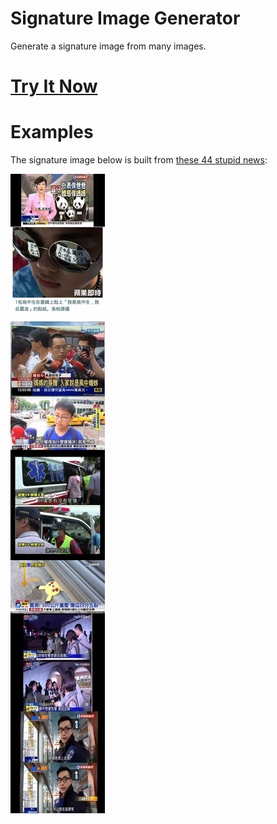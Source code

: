 # Signature Image Generator

Generate a signature image from many images.

# [Try It Now](https://gocreating.github.io/signature-image-generator/)

# Examples

The signature image below is built from [these 44 stupid news](https://github.com/gocreating/signature-image-generator/tree/master/examples/stupid-news):

![](./examples/stupid-news/signature.jpg)
